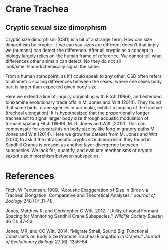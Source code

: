 # Crane Trachea

## Cryptic sexual size dimorphism

Cryptic size dimorphism (CSD) is a bit of a strange term. How can size
dimorphism be cryptic. If we can say sizes are different doesn’t that
imply we (humans) can detect the difference. After all cryptic as a
concept in biology largely relies on the human frame of reference. We
cannot tell what differences other animals can detect. No they do not
all look/smell/sound/chemically signal the same.

From a human standpoint, as if I could speak to any other, CSD often
refers to allometric scaling differences between the sexes, where one
sexes body part is larger than expected given body size.

Here we extend a line of inquiry originating with Fitch (1999), and
extended to examine evolutionary trade offs in M. Jones and Witt (2014).
They found that some birds, crane species in particular, exhibit a
looping of the trachae (tracheal elongation). It is hypothesized that
the proportionally longer trachea act to signal larger body size through
acoustic modulation of formant spacing Fitch (1999), M. R. Jones and
Witt (2012). This can compensate for constraints on body size by like
long migratory paths M. Jones and Witt (2014). Here we grow the dataset
from M. Jones and Witt (2014) to ask if the intraspecific cryptic size
dimorphism they found in Sandhill Cranes is present as another layer
divergence between subspecies. We look for, quantify, and evaluate
mechanisms of cryptic *sexual* size dimorphism between subspecies.

# References

Fitch, W Tecumseh. 1999. “Acoustic Exaggeration of Size in Birds via
Tracheal Elongation: Comparative and Theoretical Analyses.” *Journal of
Zoology* 248 (1): 31–48.

Jones, Matthew R, and Christopher C Witt. 2012. “Utility of Vocal
Formant Spacing for Monitoring Sandhill Crane Subspecies.” *Wildlife
Society Bulletin* 36 (1): 47–53.

Jones, MR, and CC Witt. 2014. “Migrate Small, Sound Big: Functional
Constraints on Body Size Promote Tracheal Elongation in Cranes.”
*Journal of Evolutionary Biology* 27 (6): 1256–64.
